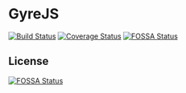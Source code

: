 GyreJS
======
[![Build Status](https://travis-ci.org/WRidder/GyreJS.svg?branch=master)](https://travis-ci.org/WRidder/GyreJS) [![Coverage Status](https://coveralls.io/repos/github/WRidder/GyreJS/badge.svg?branch=master)](https://coveralls.io/github/WRidder/GyreJS?branch=master) [![FOSSA Status](https://app.fossa.io/api/projects/git%2Bgithub.com%2FWRidder%2FGyreJS.svg?type=shield)](https://app.fossa.io/projects/git%2Bgithub.com%2FWRidder%2FGyreJS?ref=badge_shield)




## License
[![FOSSA Status](https://app.fossa.io/api/projects/git%2Bgithub.com%2FWRidder%2FGyreJS.svg?type=large)](https://app.fossa.io/projects/git%2Bgithub.com%2FWRidder%2FGyreJS?ref=badge_large)